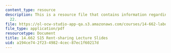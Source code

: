 ```yaml
---
content_type: resource
description: This is a resource file that contains information regarding lecture slide
  22.
file: https://ol-ocw-studio-app-qa.s3.amazonaws.com/courses/14-662-labor-economics-ii-spring-2015/a194ce742f2349824cec87ec1f60217d_MIT14_662S15_lec_slides22.pdf
file_type: application/pdf
resourcetype: Document
title: 14.662 S15 Rent-sharing Lecture Slides
uid: a194ce74-2f23-4982-4cec-87ec1f60217d
---
```

